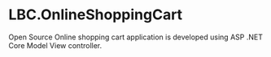 # LBC.OnlineShoppingCart

Open Source Online shopping cart application is developed using ASP .NET Core Model View controller.
